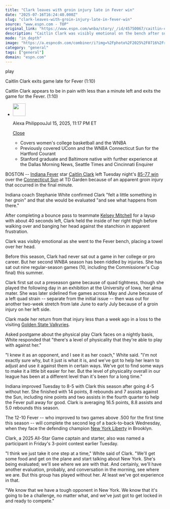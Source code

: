 ```yaml
---
title: "Clark leaves with groin injury late in Fever win"
date: "2025-07-16T16:24:40.000Z"
slug: "clark-leaves-with-groin-injury-late-in-fever-win"
source: "www.espn.com - TOP"
original_link: "https://www.espn.com/wnba/story/_/id/45750067/caitlin-clark-injures-groin-late-fever-win-sun"
description: "Caitlin Clark was visibly emotional on the bench after suffering an apparent groin injury in the final minute of the Fever's win over the Sun on Tuesday night."
mode: "in_depth"
image: "https://a.espncdn.com/combiner/i?img=%2Fphoto%2F2025%2F0716%2Fr1519605_1296x729_16%2D9.jpg"
category: "general"
tags: ["general"]
domain: "espn.com"
---
```

<div id="readability-page-1" class="page"><div data-video="watch,640,360,45749863,whitelist-CI|CF|FM|BJ|GW|RW|GQ|MG|SR|TZ|MH|PY|AM|AU|MU|KE|MW|SL|AW|BQ|TT|CL|GM|GN|GF|UM|ML|AR|NI|GB|UK|GD|PE|NG|FJ|AO|MP|CM|ZM|SC|EC|VG|AI|MQ|VC|HN|BM|PW|VI|BW|BB|KY|GH|CU|TC|DO|SX|RE|SV|GU|VE|KN|UG|AG|GT|HT|US|AS|PR|BF|CG|ZW|CV|LR|ZA|GP|TG|BI|CR|NZ|LS|SZ|BR|MX|SS|ET|BZ|NA|BS|KM|MZ|CO|NE|GY|GA|UY|CD|ER|BO|SN|MF|ST|MS|LC|JM|PA|" data-cerebro-id="687710a996581d0c53a24e76" data-title="Caitlin Clark exits game late for Fever" data-source="espn" data-contributing-partner="wsc"><div><picture><source srcset="https://a.espncdn.com/combiner/i?img=%2Fmedia%2Fmotion%2F2025%2F0715%2Fss_20250715_223835814_28967501364%2Fss_20250715_223835814_28967501364.jpg&amp;w=943&amp;h=530&amp;cquality=80&amp;format=jpg" media="(min-width: 376px)"><source srcset="https://a.espncdn.com/combiner/i?img=%2Fmedia%2Fmotion%2F2025%2F0715%2Fss_20250715_223835814_28967501364%2Fss_20250715_223835814_28967501364.jpg&amp;w=375&amp;cquality=80, https://a.espncdn.com/combiner/i?img=%2Fmedia%2Fmotion%2F2025%2F0715%2Fss_20250715_223835814_28967501364%2Fss_20250715_223835814_28967501364.jpg&amp;w=750&amp;cquality=40&amp;format=jpg 2x" media="(max-width: 375px)"></picture><p><span data-id="45749863">play</span></p></div><figcaption><div><p><span>Caitlin Clark exits game late for Fever (1:10)</span></p><p>Caitlin Clark appears to be in pain with less than a minute left and exits the game for the Fever. (1:10)</p></div></figcaption></div><div><div><ul><li><p><img src="https://a.espncdn.com/combiner/i?img=/i/columnists/full/philippou_alexa.png&amp;h=80&amp;w=80&amp;scale=crop" alt="" width="40" height="40"></p><p>Alexa Philippou<span>Jul 15, 2025, 11:17 PM ET</span></p><div><p><a href="#">Close</a></p><ul><li>Covers women's college basketball and the WNBA</li>
<li>Previously covered UConn and the WNBA Connecticut Sun for the Hartford Courant</li>
<li>Stanford graduate and Baltimore native with further experience at the Dallas Morning News, Seattle Times and Cincinnati Enquirer</li></ul></div></li></ul></div><p>BOSTON -- <a data-clubhouse-guid="bfef1bdd-c2d1-310d-dd9f-645b90575da9" href="https://www.espn.com/wnba/team/_/name/ind/indiana-fever">Indiana Fever</a> star <a data-player-guid="5ec40e1c-3104-322e-b80f-f358ea26aad4" href="https://www.espn.com/wnba/player/_/id/4433403/caitlin-clark">Caitlin Clark</a> left Tuesday night's <a href="https://www.espn.com/wnba/game/_/gameId/401736250/fever-sun">85-77 win</a> over the <a data-clubhouse-guid="7c72e7ee-5064-b766-2b39-95b57e3d9a08" href="https://www.espn.com/wnba/team/_/name/conn/connecticut-sun">Connecticut Sun</a> at TD Garden because of an apparent groin injury that occurred in the final minute.</p><p>Indiana coach Stephanie White confirmed Clark "felt a little something in her groin" and that she would be evaluated "and see what happens from there."</p><p>After completing a bounce pass to teammate <a data-player-guid="65441aab-bd32-abef-f1f9-6a95b381c955" href="https://www.espn.com/wnba/player/_/id/3142191/kelsey-mitchell">Kelsey Mitchell</a> for a layup with about 40 seconds left, Clark held the inside of her right thigh before walking over and banging her head against the stanchion in apparent frustration.</p><p>Clark was visibly emotional as she went to the Fever bench, placing a towel over her head.</p><p>Before this season, Clark had never sat out a game in her college or pro career. But her second WNBA season has been riddled by injuries. She has sat out nine regular-season games (10, including the Commissioner's Cup final) this summer.</p><p>Clark first sat out a preseason game because of quad tightness, though she played the following day in an exhibition at the University of Iowa, her alma mater. She was later sidelined five games across May and June because of a left quad strain -- separate from the initial issue -- then was out for another two-week stretch from late June to early July because of a groin injury on her left side.</p><p>Clark made her return from that injury less than a week ago in a loss to the visiting <a data-clubhouse-guid="170598de-f63a-3497-a04d-1fc514508f56" href="https://www.espn.com/wnba/team/_/name/gs/golden-state-valkyries">Golden State Valkyries</a>.</p><p>Asked postgame about the physical play Clark faces on a nightly basis, White responded that "there's a level of physicality that they're able to play with against her."</p><p>"I knew it as an opponent, and I see it as her coach," White said. "I'm not exactly sure why, but it just is what it is, and we've got to help her learn to adjust and use it against them in certain ways. We've got to find some ways to make it a little bit easier for her. But the level of physicality overall in our league has been at a different level than it's been for a long time."</p><p>Indiana improved Tuesday to 8-5 with Clark this season after going 4-5 without her. She finished with 14 points, 8 rebounds and 7 assists against the Sun, including nine points and two assists in the fourth quarter to help the Fever pull away for good. Clark is averaging 16.5 points, 8.8 assists and 5.0 rebounds this season.</p><p>The 12-10 Fever -- who improved to two games above .500 for the first time this season -- will complete the second leg of a back-to-back Wednesday, when they face the defending champion <a data-clubhouse-guid="ad8ccde6-59b3-fbe6-2faf-a835fa224ca1" href="https://www.espn.com/wnba/team/_/name/ny/new-york-liberty">New York Liberty</a> in Brooklyn.</p><p>Clark, a 2025 All-Star Game captain and starter, also was named a participant in Friday's 3-point contest earlier Tuesday.</p><p>"I think we just take it one step at a time," White said of Clark. "We'll get some food and get on the plane and start talking about New York. She's being evaluated; we'll see where we are with that. And certainly, we'll have another evaluation, probably, and conversation in the morning, see where we are. But this group has played without her. At least we've got experience in that.</p><p>"We know that we have a tough opponent in New York. We know that it's going to be a challenge, no matter what, and we've just got to get locked in and ready to compete."</p>
</div></div>